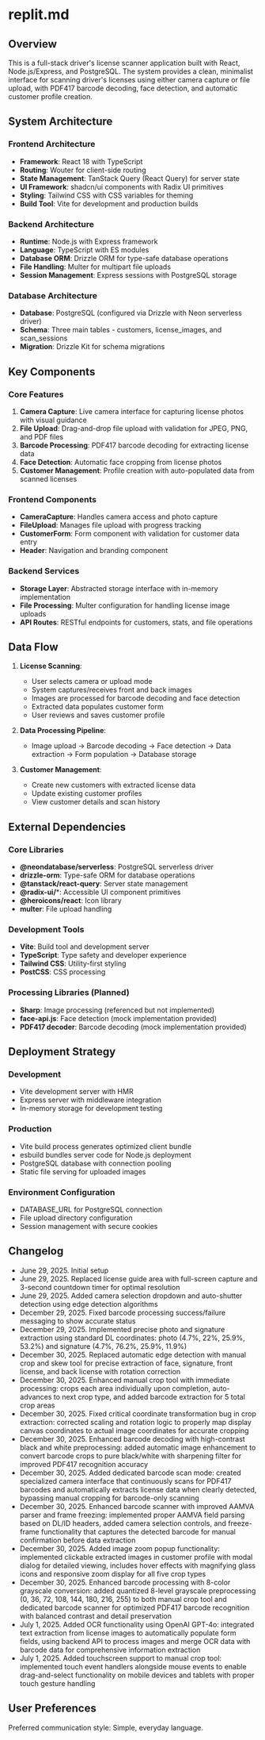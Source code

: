 # replit.md

## Overview

This is a full-stack driver's license scanner application built with React, Node.js/Express, and PostgreSQL. The system provides a clean, minimalist interface for scanning driver's licenses using either camera capture or file upload, with PDF417 barcode decoding, face detection, and automatic customer profile creation.

## System Architecture

### Frontend Architecture
- **Framework**: React 18 with TypeScript
- **Routing**: Wouter for client-side routing
- **State Management**: TanStack Query (React Query) for server state
- **UI Framework**: shadcn/ui components with Radix UI primitives
- **Styling**: Tailwind CSS with CSS variables for theming
- **Build Tool**: Vite for development and production builds

### Backend Architecture
- **Runtime**: Node.js with Express framework
- **Language**: TypeScript with ES modules
- **Database ORM**: Drizzle ORM for type-safe database operations
- **File Handling**: Multer for multipart file uploads
- **Session Management**: Express sessions with PostgreSQL storage

### Database Architecture
- **Database**: PostgreSQL (configured via Drizzle with Neon serverless driver)
- **Schema**: Three main tables - customers, license_images, and scan_sessions
- **Migration**: Drizzle Kit for schema migrations

## Key Components

### Core Features
1. **Camera Capture**: Live camera interface for capturing license photos with visual guidance
2. **File Upload**: Drag-and-drop file upload with validation for JPEG, PNG, and PDF files
3. **Barcode Processing**: PDF417 barcode decoding for extracting license data
4. **Face Detection**: Automatic face cropping from license photos
5. **Customer Management**: Profile creation with auto-populated data from scanned licenses

### Frontend Components
- **CameraCapture**: Handles camera access and photo capture
- **FileUpload**: Manages file upload with progress tracking
- **CustomerForm**: Form component with validation for customer data entry
- **Header**: Navigation and branding component

### Backend Services
- **Storage Layer**: Abstracted storage interface with in-memory implementation
- **File Processing**: Multer configuration for handling license image uploads
- **API Routes**: RESTful endpoints for customers, stats, and file operations

## Data Flow

1. **License Scanning**:
   - User selects camera or upload mode
   - System captures/receives front and back images
   - Images are processed for barcode decoding and face detection
   - Extracted data populates customer form
   - User reviews and saves customer profile

2. **Data Processing Pipeline**:
   - Image upload → Barcode decoding → Face detection → Data extraction → Form population → Database storage

3. **Customer Management**:
   - Create new customers with extracted license data
   - Update existing customer profiles
   - View customer details and scan history

## External Dependencies

### Core Libraries
- **@neondatabase/serverless**: PostgreSQL serverless driver
- **drizzle-orm**: Type-safe ORM for database operations
- **@tanstack/react-query**: Server state management
- **@radix-ui/***: Accessible UI component primitives
- **@heroicons/react**: Icon library
- **multer**: File upload handling

### Development Tools
- **Vite**: Build tool and development server
- **TypeScript**: Type safety and developer experience
- **Tailwind CSS**: Utility-first styling
- **PostCSS**: CSS processing

### Processing Libraries (Planned)
- **Sharp**: Image processing (referenced but not implemented)
- **face-api.js**: Face detection (mock implementation provided)
- **PDF417 decoder**: Barcode decoding (mock implementation provided)

## Deployment Strategy

### Development
- Vite development server with HMR
- Express server with middleware integration
- In-memory storage for development testing

### Production
- Vite build process generates optimized client bundle
- esbuild bundles server code for Node.js deployment
- PostgreSQL database with connection pooling
- Static file serving for uploaded images

### Environment Configuration
- DATABASE_URL for PostgreSQL connection
- File upload directory configuration
- Session management with secure cookies

## Changelog

- June 29, 2025. Initial setup
- June 29, 2025. Replaced license guide area with full-screen capture and 3-second countdown timer for optimal resolution
- June 29, 2025. Added camera selection dropdown and auto-shutter detection using edge detection algorithms
- December 29, 2025. Fixed barcode processing success/failure messaging to show accurate status
- December 29, 2025. Implemented precise photo and signature extraction using standard DL coordinates: photo (4.7%, 22%, 25.9%, 53.2%) and signature (4.7%, 76.2%, 25.9%, 11.9%)
- December 30, 2025. Replaced automatic edge detection with manual crop and skew tool for precise extraction of face, signature, front license, and back license with rotation correction
- December 30, 2025. Enhanced manual crop tool with immediate processing: crops each area individually upon completion, auto-advances to next crop type, and added barcode extraction for 5 total crop areas
- December 30, 2025. Fixed critical coordinate transformation bug in crop extraction: corrected scaling and rotation logic to properly map display canvas coordinates to actual image coordinates for accurate cropping
- December 30, 2025. Enhanced barcode decoding with high-contrast black and white preprocessing: added automatic image enhancement to convert barcode crops to pure black/white with sharpening filter for improved PDF417 recognition accuracy
- December 30, 2025. Added dedicated barcode scan mode: created specialized camera interface that continuously scans for PDF417 barcodes and automatically extracts license data when clearly detected, bypassing manual cropping for barcode-only scanning
- December 30, 2025. Enhanced barcode scanner with improved AAMVA parser and frame freezing: implemented proper AAMVA field parsing based on DL/ID headers, added camera selection controls, and freeze-frame functionality that captures the detected barcode for manual confirmation before data extraction
- December 30, 2025. Added image zoom popup functionality: implemented clickable extracted images in customer profile with modal dialog for detailed viewing, includes hover effects with magnifying glass icons and responsive zoom display for all five crop types
- December 30, 2025. Enhanced barcode processing with 8-color grayscale conversion: added quantized 8-level grayscale preprocessing (0, 36, 72, 108, 144, 180, 216, 255) to both manual crop tool and dedicated barcode scanner for optimized PDF417 barcode recognition with balanced contrast and detail preservation
- July 1, 2025. Added OCR functionality using OpenAI GPT-4o: integrated text extraction from license images to automatically populate form fields, using backend API to process images and merge OCR data with barcode data for comprehensive information extraction
- July 1, 2025. Added touchscreen support to manual crop tool: implemented touch event handlers alongside mouse events to enable drag-and-select functionality on mobile devices and tablets with proper touch gesture handling

## User Preferences

Preferred communication style: Simple, everyday language.